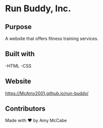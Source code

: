 # Run Buddy, Inc.

## Purpose
A website that offers fitness training services.

## Built with
-HTML
-CSS

## Website
https://McAmy2001.github.io/run-buddy/

## Contributors
Made with ❤️ by Amy McCabe
